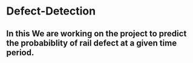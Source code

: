 # Defect-Detection

## In this We are working on the project to predict the probabiblity of rail defect at a given time period. 

